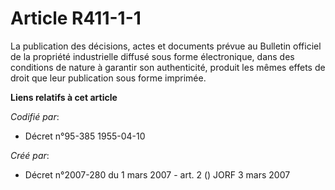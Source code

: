 # Article R411-1-1

La publication des décisions, actes et documents prévue au Bulletin officiel de la propriété industrielle diffusé sous forme
électronique, dans des conditions de nature à garantir son authenticité, produit les mêmes effets de droit que leur
publication sous forme imprimée.

**Liens relatifs à cet article**

_Codifié par_:

  - Décret n°95-385 1955-04-10

_Créé par_:

  - Décret n°2007-280 du 1 mars 2007 - art. 2 () JORF 3 mars 2007
